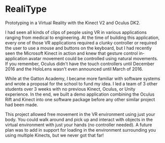 # RealiType
Prototyping in a Virtual Reality with the Kinect V2 and Oculus DK2.

I had seen all kinds of clips of people using VR in various applications ranging from medical to engineering. At the time of building this application, every one of those VR applications required a clunky controller or required the user to use a mouse and buttons on the keyboard, but I had recently seen the Microsoft Kinect in action and knew that gesture control in-application avatar movement could be controlled using natural movements. If you remember, Oculus didn't have the touch controllers until December 2016 and the HoloLens wasn't even announced until March of 2016.

While at the Gatton Academy, I became more familiar with software systems and wrote a proposal for the school to fund my idea. I led a team of 3 other students over 3 weeks with no previous Kinect, Oculus, or Unity experience. In the end, we built a demo application combining the Oculus Rift and Kinect into one software package before any other similar project had been made. 

This project allowed free movement in the VR environment using just your body. You could walk around and pick up and interact with objects in the virtual environment with just your hands (no controller needed). A future plan was to add in support for loading in the environment surrounding you using multiple Kinects, but we never got that far!

